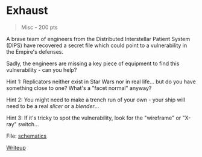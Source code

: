 # Exhaust
> Misc - 200 pts

A brave team of engineers from the Distributed Interstellar Patient System (DIPS) have recovered a secret file which could point to a vulnerability in the Empire's defenses.

Sadly, the engineers are missing a key piece of equipment to find this vulnerability - can you help?

Hint 1: Replicators neither exist in Star Wars nor in real life... but do you have something close to one? What's a "facet normal" anyway?

Hint 2: You might need to make a trench run of your own - your ship will need to be a real *slicer* or a *blender*...

Hint 3: If it's tricky to spot the vulnerability, look for the "wireframe" or "X-ray" switch...

File: [schematics](./schematics.txt)

[Writeup](./writeup.md)
